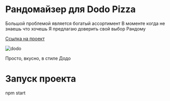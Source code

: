 # Рандомайзер для Dodo Pizza
Большой проблемой является богатый ассортимент 
В моменте когда не знаешь что хочешь
Я предлагаю доверить свой выбор Рандому

[Ссылка на проект](dodo-randomizer-git-main-1oky.vercel.app)

![dodo](https://user-images.githubusercontent.com/100281686/221404064-81d95bd5-76cc-4922-8492-08e511c26973.gif)

Просто, вкусно, в стиле Додо

# Запуск проекта
npm start
